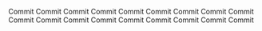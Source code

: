 Commit
Commit Commit
Commit
Commit Commit
Commit
Commit Commit
Commit
Commit Commit
Commit
Commit Commit
Commit
Commit Commit
